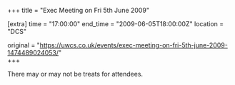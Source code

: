 +++
title = "Exec Meeting on Fri 5th June 2009"

[extra]
time = "17:00:00"
end_time = "2009-06-05T18:00:00Z"
location = "DCS"

original = "https://uwcs.co.uk/events/exec-meeting-on-fri-5th-june-2009-1474489024053/"    
+++

There may or may not be treats for attendees.

